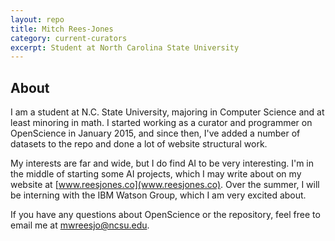 ```yaml
---
layout: repo
title: Mitch Rees-Jones
category: current-curators
excerpt: Student at North Carolina State University
---
```



## About
I am a student at N.C. State University, majoring in Computer Science and at least minoring in 
math. I started working as a curator and programmer on OpenScience in January 2015, and since 
then, I've added a number of datasets to the repo and done a lot of website structural work.

My interests are far and wide, but I do find AI to be very interesting. I'm in the middle of 
starting some AI projects, which I may write about on my website at [www.reesjones.co](www.reesjones.co).
Over the summer, I will be interning with the IBM Watson Group, which I am very excited about.

If you have any questions about OpenScience or the repository, feel free to email me at 
[mwreesjo@ncsu.edu](mwreesjo@ncsu.edu).

